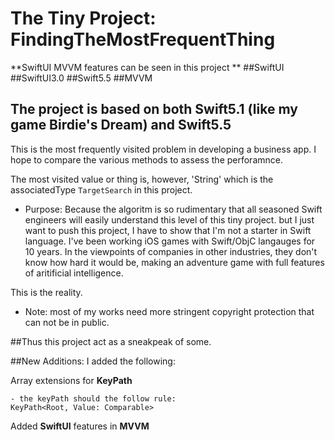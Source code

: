 #  The Tiny Project: FindingTheMostFrequentThing

**SwiftUI MVVM features can be seen in this project **
##SwiftUI
##SwiftUI3.0
##Swift5.5
##MVVM

## The project is based on both Swift5.1 (like my game Birdie's Dream) and Swift5.5

This is the most frequently visited problem in developing a business app.
I hope to compare the various methods to assess the perforamnce.

The most visited value or thing is, however, 'String' which is the associatedType `TargetSearch` in this project.

* Purpose: Because the algoritm is so rudimentary that all seasoned Swift engineers will easily understand this level of this tiny project.
but I just want to push this project, I have to show that I'm not a starter in Swift language.
I've been working iOS games with Swift/ObjC langauges for 10 years. In the viewpoints of companies in other industries, they don't know how hard it would be, making an adventure game with full features of aritificial intelligence.

This is the reality.

* Note:  most of my works need more stringent copyright protection that can not be in public.

##Thus this project act as a sneakpeak of some.


##New Additions: I added the following:

  Array extensions for **KeyPath**
   
    - the keyPath should the follow rule:
    KeyPath<Root, Value: Comparable>
  
  Added **SwiftUI** features in **MVVM** 

